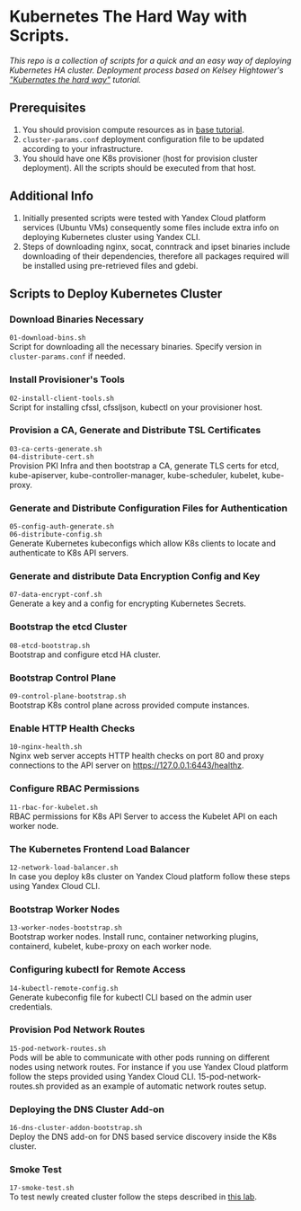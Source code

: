 # Kubernetes The Hard Way with Scripts.
*This repo is a collection of scripts for a quick and an easy way of deploying Kubernetes HA cluster. Deployment process based on Kelsey Hightower's ["Kubernates the hard way"](https://github.com/kelseyhightower/kubernetes-the-hard-way) tutorial.*

## Prerequisites
1. You should provision compute resources as in [base tutorial](https://github.com/kelseyhightower/kubernetes-the-hard-way/blob/master/docs/03-compute-resources.md).
2. `cluster-params.conf` deployment configuration file to be updated according to your infrastructure.
3. You should have one K8s provisioner (host for provision cluster deployment). All the scripts should be executed from that host.

## Additional Info

1. Initially presented scripts were tested with Yandex Cloud platform services (Ubuntu VMs) consequently some files include extra info on deploying Kubernetes cluster using Yandex CLI.
2. Steps of downloading nginx, socat, conntrack and ipset binaries include downloading of their dependencies, therefore all packages required will be installed using pre-retrieved files and gdebi.

## Scripts to Deploy Kubernetes Cluster

### Download Binaries Necessary
`01-download-bins.sh`<br />
Script for downloading all the necessary binaries. Specify version in `cluster-params.conf` if needed.

### Install Provisioner's Tools
`02-install-client-tools.sh`<br />
Script for installing cfssl, cfssljson, kubectl on your provisioner host.


### Provision a CA, Generate and Distribute TSL Certificates
`03-ca-certs-generate.sh`<br />
`04-distribute-cert.sh`<br />
Provision PKI Infra and then bootstrap a CA, generate TLS certs for etcd, kube-apiserver, kube-controller-manager, kube-scheduler, kubelet, kube-proxy.  

### Generate and Distribute Configuration Files for Authentication
`05-config-auth-generate.sh`<br />
`06-distribute-config.sh`<br />
Generate Kubernetes kubeconfigs which allow K8s clients to locate and authenticate to K8s API servers.

### Generate and distribute Data Encryption Config and Key
`07-data-encrypt-conf.sh`<br />
Generate a key and a config for encrypting Kubernetes Secrets.

### Bootstrap the etcd Cluster
`08-etcd-bootstrap.sh`<br />
Bootstrap and configure etcd HA cluster.

### Bootstrap Control Plane
`09-control-plane-bootstrap.sh`<br />
Bootstrap K8s control plane across provided compute instances.

### Enable HTTP Health Checks
`10-nginx-health.sh`<br />
Nginx web server accepts HTTP health checks on port 80 and proxy connections to the API server on https://127.0.0.1:6443/healthz.

### Configure RBAC Permissions
`11-rbac-for-kubelet.sh`<br />
RBAC permissions for K8s API Server to access the Kubelet API on each worker node.

### The Kubernetes Frontend Load Balancer
`12-network-load-balancer.sh`<br />
In case you deploy k8s cluster on Yandex Cloud platform follow these steps using Yandex Cloud CLI.


### Bootstrap Worker Nodes
`13-worker-nodes-bootstrap.sh`<br />
Bootstrap worker nodes. Install runc, container networking plugins, containerd, kubelet, kube-proxy on each worker node.

### Configuring kubectl for Remote Access
`14-kubectl-remote-config.sh`<br />
Generate kubeconfig file for kubectl CLI based on the admin user credentials.

### Provision Pod Network Routes
`15-pod-network-routes.sh`<br />
Pods will be able to communicate with other pods running on different nodes using network routes. For instance if you use Yandex Cloud platform follow the steps provided using Yandex Cloud CLI. 15-pod-network-routes.sh provided as an example of automatic network routes setup.

### Deploying the DNS Cluster Add-on
`16-dns-cluster-addon-bootstrap.sh`<br />
Deploy the DNS add-on for DNS based service discovery inside the K8s cluster.

### Smoke Test
`17-smoke-test.sh`<br />
To test newly created cluster follow the steps described in [this lab](https://github.com/kelseyhightower/kubernetes-the-hard-way/blob/1.7.4/docs/13-smoke-test.md).